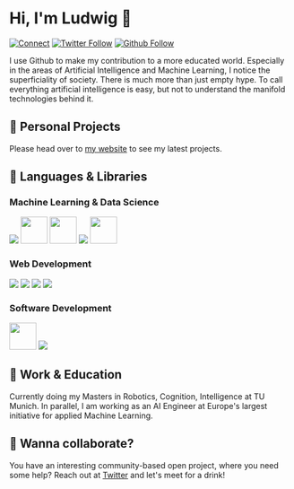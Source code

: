 # Hi, I'm Ludwig 👋
[![Connect](https://img.shields.io/badge/Connect-0077B5?style=for-the-badge&logo=linkedin&logoColor=white)](https://www.linkedin.com/in/ludwigstumpp/)
[![Twitter Follow](https://img.shields.io/twitter/follow/ludwig_stumpp?color=%231DA1F2&label=Follow&logo=twitter&logoColor=%231DA1F2&style=for-the-badge)](https://twitter.com/ludwig_stumpp)
[![Github Follow](https://img.shields.io/github/followers/LudwigStumpp?color=%23171515&label=Follow&logo=github&logoColor=%23171515&style=for-the-badge)](https://github.com/LudwigStumpp)

I use Github to make my contribution to a more educated world. Especially in the areas of Artificial Intelligence and Machine Learning, I notice the superficiality of society. There is much more than just empty hype. To call everything artificial intelligence is easy, but not to understand the manifold technologies behind it.

## 🚀 Personal Projects
Please head over to [my website](http://ludwigstumpp.com) to see my latest projects.

## 🌈 Languages & Libraries

### Machine Learning & Data Science
<img src="https://img.icons8.com/color/48/000000/python.png"/> <img src="https://upload.wikimedia.org/wikipedia/commons/thumb/0/05/Scikit_learn_logo_small.svg/260px-Scikit_learn_logo_small.svg.png" height="48"> <img src="https://i.redd.it/c6h7rok9c2v31.jpg" height="48"> <img src="https://img.icons8.com/color/48/000000/tensorflow.png"/> <img src="https://user-images.githubusercontent.com/42147848/178567459-cb1bfe41-dee5-455b-af94-ce4d4f036295.png" height="48">

### Web Development
<img src="https://img.icons8.com/color/48/000000/html-5.png"/> <img src="https://img.icons8.com/color/48/000000/css3.png"/> <img src="https://img.icons8.com/color/48/000000/javascript.png"/> <img src="https://img.icons8.com/color/48/000000/vue-js.png"/>

### Software Development
<img src="https://upload.wikimedia.org/wikipedia/commons/thumb/1/18/C_Programming_Language.svg/217px-C_Programming_Language.svg.png" height="48"> <img src="https://img.icons8.com/color/48/000000/java.png"/>

## 💼 Work & Education
Currently doing my Masters in Robotics, Cognition, Intelligence at TU Munich. In parallel, I am working as an AI Engineer at Europe's largest initiative for applied Machine Learning.

## 🤙 Wanna collaborate?
You have an interesting community-based open project, where you need some help? Reach out at [Twitter](https://twitter.com/ludwig_stumpp) and let's meet for a drink!
